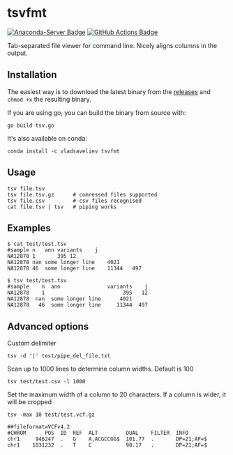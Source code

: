 # tsvfmt

[![Anaconda-Server Badge](https://anaconda.org/vladsaveliev/tsvfmt/badges/version.svg)](https://anaconda.org/vladsaveliev/tsvfmt)
[![GitHub Actions Badge](https://github.com/vladsaveliev/tsvfmt/workflows/Release/badge.svg)](https://github.com/vladsaveliev/tsvfmt/actions)

Tab-separated file viewer for command line. Nicely aligns columns in the output.


## Installation

The easiest way is to download the latest binary from the [releases](https://github.com/vladsaveliev/tsvfmt/releases) and `chmod +x` the resulting binary.

If you are using go, you can build the binary from source with:

```
go build tsv.go
```

It's also available on conda:

```
conda install -c vladsaveliev tsvfmt
``` 

## Usage

```
tsv file.tsv
tsv file.tsv.gz      # comressed files supported
tsv file.csv         # csv files recognised
cat file.tsv | tsv   # piping works
```

## Examples

```
$ cat test/test.tsv
#sample	n	ann	variants	j
NA12878	1		395	12
NA12878	nan	some longer line	4021
NA12878	46	some longer line	11344	497

$ tsv test/test.tsv
#sample    n  ann               variants    j
NA12878    1                         395   12
NA12878  nan  some longer line      4021
NA12878   46  some longer line     11344  497
```

## Advanced options

Custom delimiter

```
tsv -d '|' test/pipe_del_file.txt
```

Scan up to 1000 lines to determine column widths. Default is 100

```
tsv test/test.csv -l 1000
```

Set the maximum width of a column to 20 characters. If a column is wider, it will be cropped

```
tsv -max 10 test/test.vcf.gz

##fileformat=VCFv4.2
#CHROM      POS  ID  REF  ALT         QUAL    FILTER  INFO
chr1     946247  .   G    A,ACGCCGG$  101.77  .       DP=21;AF=$
chr1    1031232  .   T    C           98.17   .       DP=21;AF=$
```
